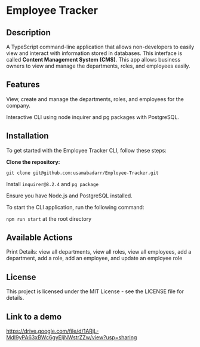 # Employee Tracker
## Description
A TypeScript command-line application that allows non-developers to easily view and interact with information stored in databases. This interface is called **Content Management System (CMS)**. This app allows business owners to view and manage the departments, roles, and employees easily.

## Features
View, create and manage the departments, roles, and employees for the company.

Interactive CLI using node inquirer and pg packages with PostgreSQL.

## Installation
To get started with the Employee Tracker CLI, follow these steps:

**Clone the repository:**

`git clone git@github.com:usamabadarr/Employee-Tracker.git`

Install ``inquirer@8.2.4`` and ``pg package``

Ensure you have Node.js and PostgreSQL installed.

To start the CLI application, run the following command:

``npm run start`` at the root directory

## Available Actions
Print Details: view all departments, view all roles, view all employees, add a department, add a role, add an employee, and update an employee role

## License
This project is licensed under the MIT License - see the LICENSE file for details.

## Link to a demo
https://drive.google.com/file/d/1ARjL-MdI9yPA63xBWc6gyEljNWstrZZw/view?usp=sharing